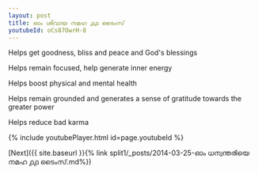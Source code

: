 ```yaml
---
layout: post
title: ഓം ശിവായ നമഹ ൧൧ ടൈംസ്
youtubeId: oCs87OwrH-8
---
```

 
 
Helps get goodness, bliss and peace and God's blessings
 
Helps remain focused, help generate inner energy 
 
Helps boost physical and mental health 
 
Helps remain grounded and generates a sense of gratitude towards the greater power 
 
Helps reduce bad karma
 
 
 
 


{% include youtubePlayer.html id=page.youtubeId %}
 
[Next]({{ site.baseurl }}{% link  split1/_posts/2014-03-25-ഓം ധന്വന്തരിയെ നമഹ ൧൧ ടൈംസ്.md%})
 
